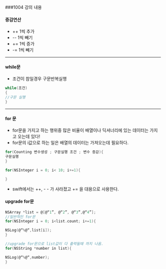 ###1004 강의 내용

#### 증감연산

- ++ 1씩 추가
- -- 1씩 빼기
- += 1씩 증가
- -= 1씩 빼기

------

#### while문

- 조건이 참일경우 구문반복실행
```objectivec
while(조건)
{
//구문 실행
}
```

------

#### for 문

- for문을 가지고 하는 행위중 많은 비율이 배열이나 딕셔너리에 있는 데이터는 가지고 오는데 있다!
- for문의 i값으로 하는 일은 배열의 데이터는 가져오는데 필요하다.

```objectivec
for(Counting 변수생성 ; 구문실행 조건 ; 변수 증감){
구문실행
}

for(NSInteger i = 0; i< 10; i+=1){

}
```
- swift에서는 ++, - - 가 사라졌고 += 을 대용으로 사용한다.

#### upgrade for문
```objectivec
NSArray *list = @[@“1”, @“2”, @“3”,@“4”];
//일반적인 for문
for(NSInteger i = 0; i<list.count; i+=1){

NSLog(@“%@“,list[i]);
}

//upgrade for문으로 list값이 다 출력될때 까지 나옴.
for(NSString *number in list){

NSLog(@“%@“,number);
}
```
